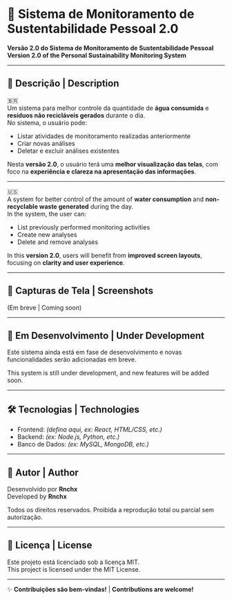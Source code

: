 # 🌱 Sistema de Monitoramento de Sustentabilidade Pessoal 2.0

**Versão 2.0 do Sistema de Monitoramento de Sustentabilidade Pessoal**  
**Version 2.0 of the Personal Sustainability Monitoring System**

---

## 📌 Descrição | Description

🇧🇷  
Um sistema para melhor controle da quantidade de **água consumida** e **resíduos não recicláveis gerados** durante o dia.  
No sistema, o usuário pode:
- Listar atividades de monitoramento realizadas anteriormente
- Criar novas análises
- Deletar e excluir análises existentes

Nesta **versão 2.0**, o usuário terá uma **melhor visualização das telas**, com foco na **experiência e clareza na apresentação das informações**.

---

🇺🇸  
A system for better control of the amount of **water consumption** and **non-recyclable waste generated** during the day.  
In the system, the user can:
- List previously performed monitoring activities
- Create new analyses
- Delete and remove analyses

In this **version 2.0**, users will benefit from **improved screen layouts**, focusing on **clarity and user experience**.

---

## 📸 Capturas de Tela | Screenshots  
(Em breve | Coming soon)

---

## 🚧 Em Desenvolvimento | Under Development  
Este sistema ainda está em fase de desenvolvimento e novas funcionalidades serão adicionadas em breve.

This system is still under development, and new features will be added soon.

---

## 🛠️ Tecnologias | Technologies

- Frontend: *(defina aqui, ex: React, HTML/CSS, etc.)*
- Backend: *(ex: Node.js, Python, etc.)*
- Banco de Dados: *(ex: MySQL, MongoDB, etc.)*

---

## 👤 Autor | Author

Desenvolvido por **Rnchx**  
Developed by **Rnchx**

Todos os direitos reservados. Proibida a reprodução total ou parcial sem autorização.

---

## 📄 Licença | License

Este projeto está licenciado sob a licença MIT.  
This project is licensed under the MIT License.

---

✨ **Contribuições são bem-vindas!** | **Contributions are welcome!**
